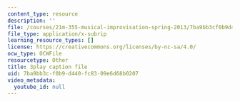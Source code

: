 ```yaml
---
content_type: resource
description: ''
file: /courses/21m-355-musical-improvisation-spring-2013/7ba9bb3cf0b9d440fc8309e6d68b0207_Posv6O0845c.srt
file_type: application/x-subrip
learning_resource_types: []
license: https://creativecommons.org/licenses/by-nc-sa/4.0/
ocw_type: OCWFile
resourcetype: Other
title: 3play caption file
uid: 7ba9bb3c-f0b9-d440-fc83-09e6d68b0207
video_metadata:
  youtube_id: null
---
```

